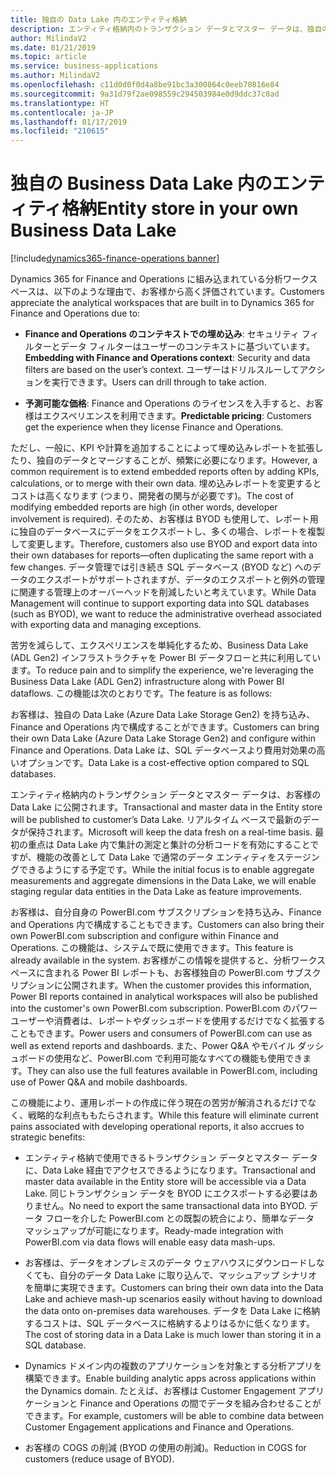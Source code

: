 ```yaml
---
title: 独自の Data Lake 内のエンティティ格納
description: エンティティ格納内のトランザクション データとマスター データは、独自の ADLS Gen2 Data Lake で利用できます。
author: MilindaV2
ms.date: 01/21/2019
ms.topic: article
ms.service: business-applications
ms.author: MilindaV2
ms.openlocfilehash: c11d0d0f0d4a8be91bc3a300864c0eeb70816e84
ms.sourcegitcommit: 9a31d79f2ae098559c294503984e0d9ddc37c0ad
ms.translationtype: HT
ms.contentlocale: ja-JP
ms.lasthandoff: 01/17/2019
ms.locfileid: "210615"
---
```

<!--from editor: What does BYOD stand for? Also, COGS? Does ADL mean Azure Data Lake?-->


#  <a name="entity-store-in-your-own-business-data-lake"></a><span data-ttu-id="afdbd-103">独自の Business Data Lake 内のエンティティ格納</span><span class="sxs-lookup"><span data-stu-id="afdbd-103">Entity store in your own Business Data Lake</span></span>
[!include[dynamics365-finance-operations banner](../includes/dynamics365-finance-operations.md)]



<span data-ttu-id="afdbd-104">Dynamics 365 for Finance and Operations に組み込まれている分析ワークスペースは、以下のような理由で、お客様から高く評価されています。</span><span class="sxs-lookup"><span data-stu-id="afdbd-104">Customers appreciate the analytical workspaces that are built in to Dynamics 365 for Finance and Operations due to:</span></span>

- <span data-ttu-id="afdbd-105">**Finance and Operations のコンテキストでの埋め込み**: セキュリティ フィルターとデータ フィルターはユーザーのコンテキストに基づいています。</span><span class="sxs-lookup"><span data-stu-id="afdbd-105">**Embedding with Finance and Operations context**: Security and data filters are based on the user’s context.</span></span> <span data-ttu-id="afdbd-106">ユーザーはドリルスルーしてアクションを実行できます。</span><span class="sxs-lookup"><span data-stu-id="afdbd-106">Users can drill through to take action.</span></span>

- <span data-ttu-id="afdbd-107">**予測可能な価格**: Finance and Operations のライセンスを入手すると、お客様はエクスペリエンスを利用できます。</span><span class="sxs-lookup"><span data-stu-id="afdbd-107">**Predictable pricing**: Customers get the experience when they license Finance and Operations.</span></span>

<span data-ttu-id="afdbd-108">ただし、一般に、KPI や計算を追加することによって埋め込みレポートを拡張したり、独自のデータとマージすることが、頻繁に必要になります。</span><span class="sxs-lookup"><span data-stu-id="afdbd-108">However, a common requirement is to extend embedded reports often by adding KPIs, calculations, or to merge with their own data.</span></span> <span data-ttu-id="afdbd-109">埋め込みレポートを変更するとコストは高くなります (つまり、開発者の関与が必要です)。</span><span class="sxs-lookup"><span data-stu-id="afdbd-109">The cost of modifying embedded reports are high (in other words, developer involvement is required).</span></span> <span data-ttu-id="afdbd-110">そのため、お客様は BYOD も使用して、レポート用に独自のデータベースにデータをエクスポートし、多くの場合、レポートを複製して変更します。</span><span class="sxs-lookup"><span data-stu-id="afdbd-110">Therefore, customers also use BYOD and export data into their own databases for reports—often duplicating the same report with a few changes.</span></span> <span data-ttu-id="afdbd-111">データ管理では引き続き SQL データベース (BYOD など) へのデータのエクスポートがサポートされますが、データのエクスポートと例外の管理に関連する管理上のオーバーヘッドを削減したいと考えています。</span><span class="sxs-lookup"><span data-stu-id="afdbd-111">While Data Management will continue to support exporting data into SQL databases (such as BYOD), we want to reduce the administrative overhead associated with exporting data and managing exceptions.</span></span>

<span data-ttu-id="afdbd-112">苦労を減らして、エクスペリエンスを単純化するため、Business Data Lake (ADL Gen2) インフラストラクチャを Power BI データフローと共に利用しています。</span><span class="sxs-lookup"><span data-stu-id="afdbd-112">To reduce pain and to simplify the experience, we're leveraging the Business Data Lake (ADL Gen2) infrastructure along with Power BI dataflows.</span></span> <span data-ttu-id="afdbd-113">この機能は次のとおりです。</span><span class="sxs-lookup"><span data-stu-id="afdbd-113">The feature is as follows:</span></span>

<span data-ttu-id="afdbd-114">お客様は、独自の Data Lake (Azure Data Lake Storage Gen2) を持ち込み、Finance and Operations 内で構成することができます。</span><span class="sxs-lookup"><span data-stu-id="afdbd-114">Customers can bring their own Data Lake (Azure Data Lake Storage Gen2) and configure within Finance and Operations.</span></span> <span data-ttu-id="afdbd-115">Data Lake は、SQL データベースより費用対効果の高いオプションです。</span><span class="sxs-lookup"><span data-stu-id="afdbd-115">Data Lake is a cost-effective option compared to SQL databases.</span></span>

<span data-ttu-id="afdbd-116">エンティティ格納内のトランザクション データとマスター データは、お客様の Data Lake に公開されます。</span><span class="sxs-lookup"><span data-stu-id="afdbd-116">Transactional and master data in the Entity store will be published to customer’s Data Lake.</span></span> <span data-ttu-id="afdbd-117">リアルタイム ベースで最新のデータが保持されます。</span><span class="sxs-lookup"><span data-stu-id="afdbd-117">Microsoft will keep the data fresh on a real-time basis.</span></span> <span data-ttu-id="afdbd-118">最初の重点は Data Lake 内で集計の測定と集計の分析コードを有効にすることですが、機能の改善として Data Lake で通常のデータ エンティティをステージングできるようにする予定です。</span><span class="sxs-lookup"><span data-stu-id="afdbd-118">While the initial focus is to enable aggregate measurements and aggregate dimensions in the Data Lake, we will enable staging regular data entities in the Data Lake as feature improvements.</span></span>

<span data-ttu-id="afdbd-119">お客様は、自分自身の PowerBI.com サブスクリプションを持ち込み、Finance and Operations 内で構成することもできます。</span><span class="sxs-lookup"><span data-stu-id="afdbd-119">Customers can also bring their own PowerBI.com subscription and configure within Finance and Operations.</span></span> <span data-ttu-id="afdbd-120">この機能は、システムで既に使用できます。</span><span class="sxs-lookup"><span data-stu-id="afdbd-120">This feature is already available in the system.</span></span> <span data-ttu-id="afdbd-121">お客様がこの情報を提供すると、分析ワークスペースに含まれる Power BI レポートも、お客様独自の PowerBI.com サブスクリプションに公開されます。</span><span class="sxs-lookup"><span data-stu-id="afdbd-121">When the customer provides this information, Power BI reports contained in analytical workspaces will also be published into the customer's own PowerBI.com subscription.</span></span> <span data-ttu-id="afdbd-122">PowerBI.com のパワー ユーザーや消費者は、レポートやダッシュボードを使用するだけでなく拡張することもできます。</span><span class="sxs-lookup"><span data-stu-id="afdbd-122">Power users and consumers of PowerBI.com can use as well as extend reports and dashboards.</span></span> <span data-ttu-id="afdbd-123">また、Power Q&A やモバイル ダッシュボードの使用など、PowerBI.com で利用可能なすべての機能も使用できます。</span><span class="sxs-lookup"><span data-stu-id="afdbd-123">They can also use the full features available in PowerBI.com, including use of Power Q&A and mobile dashboards.</span></span>

<span data-ttu-id="afdbd-124">この機能により、運用レポートの作成に伴う現在の苦労が解消されるだけでなく、戦略的な利点ももたらされます。</span><span class="sxs-lookup"><span data-stu-id="afdbd-124">While this feature will eliminate current pains associated with developing operational reports, it also accrues to strategic benefits:</span></span>

- <span data-ttu-id="afdbd-125">エンティティ格納で使用できるトランザクション データとマスター データに、Data Lake 経由でアクセスできるようになります。</span><span class="sxs-lookup"><span data-stu-id="afdbd-125">Transactional and master data available in the Entity store will be accessible via a Data Lake.</span></span> <span data-ttu-id="afdbd-126">同じトランザクション データを BYOD にエクスポートする必要はありません。</span><span class="sxs-lookup"><span data-stu-id="afdbd-126">No need to export the same transactional data into BYOD.</span></span> <span data-ttu-id="afdbd-127">データ フローを介した PowerBI.com との既製の統合により、簡単なデータ マッシュアップが可能になります。</span><span class="sxs-lookup"><span data-stu-id="afdbd-127">Ready-made integration with PowerBI.com via data flows will enable easy data mash-ups.</span></span>

- <span data-ttu-id="afdbd-128">お客様は、データをオンプレミスのデータ ウェアハウスにダウンロードしなくても、自分のデータ Data Lake に取り込んで、マッシュアップ シナリオを簡単に実現できます。</span><span class="sxs-lookup"><span data-stu-id="afdbd-128">Customers can bring their own data into the Data Lake and achieve mash-up scenarios easily without having to download the data onto on-premises data warehouses.</span></span> <span data-ttu-id="afdbd-129">データを Data Lake に格納するコストは、SQL データベースに格納するよりはるかに低くなります。</span><span class="sxs-lookup"><span data-stu-id="afdbd-129">The cost of storing data in a Data Lake is much lower than storing it in a SQL database.</span></span>

- <span data-ttu-id="afdbd-130">Dynamics ドメイン内の複数のアプリケーションを対象とする分析アプリを構築できます。</span><span class="sxs-lookup"><span data-stu-id="afdbd-130">Enable building analytic apps across applications within the Dynamics domain.</span></span> <span data-ttu-id="afdbd-131">たとえば、お客様は Customer Engagement アプリケーションと Finance and Operations の間でデータを組み合わせることができます。</span><span class="sxs-lookup"><span data-stu-id="afdbd-131">For example, customers will be able to combine data between Customer Engagement applications and Finance and Operations.</span></span>

- <span data-ttu-id="afdbd-132">お客様の COGS の削減 (BYOD の使用の削減)。</span><span class="sxs-lookup"><span data-stu-id="afdbd-132">Reduction in COGS for customers (reduce usage of BYOD).</span></span>
